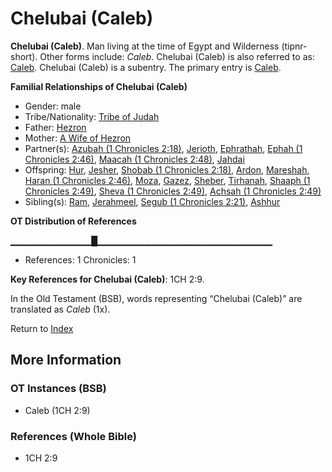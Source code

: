 # Chelubai (Caleb)
**Chelubai (Caleb)**. 
Man living at the time of Egypt and Wilderness (tipnr-short). 
Other forms include: 
*Caleb*. 
Chelubai (Caleb) is also referred to as: 
[Caleb](Caleb.2.md). 
Chelubai (Caleb) is a subentry. The primary entry is 
[Caleb](Caleb.2.md). 




**Familial Relationships of Chelubai (Caleb)**


* Gender: male
* Tribe/Nationality: [Tribe of Judah](../../../groups/md/acai/Judah.md)
* Father: [Hezron](Hezron.2.md)
* Mother: [A Wife of Hezron](AWifeOfHezron.md)
* Partner(s): [Azubah (1 Chronicles 2:18)](Azubah.2.md), [Jerioth](Jerioth.md), [Ephrathah](Ephrathah.md), [Ephah (1 Chronicles 2:46)](Ephah.2.md), [Maacah (1 Chronicles 2:48)](Maacah.4.md), [Jahdai](Jahdai.md)
* Offspring: [Hur](Hur.2.md), [Jesher](Jesher.md), [Shobab (1 Chronicles 2:18)](Shobab.2.md), [Ardon](Ardon.md), [Mareshah](Mareshah.md), [Haran (1 Chronicles 2:46)](Haran.3.md), [Moza](Moza.md), [Gazez](Gazez.md), [Sheber](Sheber.md), [Tirhanah](Tirhanah.md), [Shaaph (1 Chronicles 2:49)](Shaaph.2.md), [Sheva (1 Chronicles 2:49)](Sheva.2.md), [Achsah (1 Chronicles 2:49)](Achsah.2.md)
* Sibling(s): [Ram](Ram.md), [Jerahmeel](Jerahmeel.md), [Segub (1 Chronicles 2:21)](Segub.2.md), [Ashhur](Ashhur.md)


**OT Distribution of References**

▁▁▁▁▁▁▁▁▁▁▁▁█▁▁▁▁▁▁▁▁▁▁▁▁▁▁▁▁▁▁▁▁▁▁▁▁▁▁
* References: 1 Chronicles: 1



**Key References for Chelubai (Caleb)**: 
1CH 2:9. 


In the Old Testament (BSB), words representing “Chelubai (Caleb)” are translated as 
*Caleb* (1x). 




Return to [Index](00-Index.md)

## More Information

### OT Instances (BSB)

* Caleb (1CH 2:9)



### References (Whole Bible)

* 1CH 2:9




